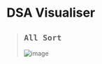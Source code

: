 # DSA Visualiser

>## `All Sort`
>
>![image](https://github.com/user-attachments/assets/eea0ab62-ff35-48cd-9ad8-e95d6474ab5f)
